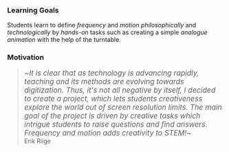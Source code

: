 ### Learning Goals

Students learn to define <var style="color: var(--blue)">frequency</var> and <var style="color: var(--blue)">motion</var> <var style="color: var(--gray)">philosophically</var> and <var style="color: var(--gray)">technologically</var> by <var style="color: var(--gray)">hands-on</var> tasks such as creating a simple <var style="color: var(--blue)">analogue animation </var> with the help of the turntable. 

### Motivation

> <big>~*It is clear that as technology is advancing rapidly, teaching and its methods are evolving towards digitization. Thus, it's not all negative by itself, I decided to create a project, which lets students creativeness explore the world out of screen resolution limits. The main goal of the project is driven by creative tasks which intrigue students to raise questions and find answers. Frequency and motion adds creativity to STEM!*~</big><br>Erik Riige
